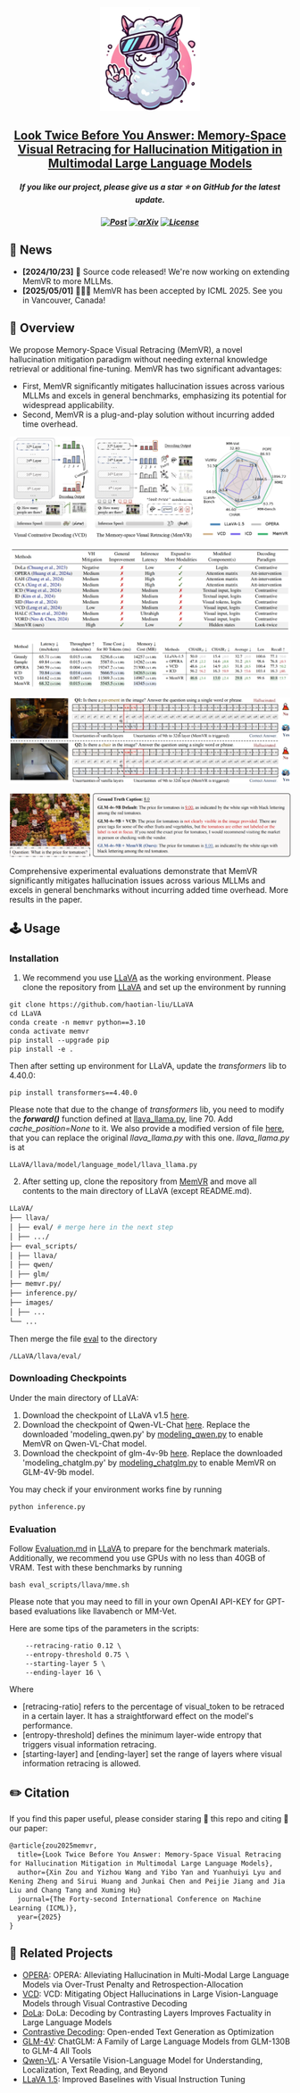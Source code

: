 <div align=center>
<img src="assets/memvrlogo.png" width="180px">
</div> 
<h2 align="center">
<a href="https://arxiv.org/abs/2410.03577">Look Twice Before You Answer: Memory-Space Visual Retracing for Hallucination Mitigation in Multimodal Large Language Models
</a></h2>
    
<h5 align="center"> If you like our project, please give us a star ⭐ on GitHub for the latest update.</h5>

<h5 align=center>

[![Post](https://img.shields.io/badge/📚-PaperWeekly-informational)](https://blog.csdn.net/c9Yv2cf9I06K2A9E/article/details/147998192) 
[![arXiv](https://img.shields.io/badge/Arixv-2410.03577-b31b1b.svg?logo=arXiv)](https://arxiv.org/abs/2410.03577)
[![License](https://img.shields.io/badge/License-Apache2.0-yellow)](https://github.com/PKU-YuanGroup/Chat-UniVi/blob/main/LICENSE)  
</h5>

## 📣 News
* **[2024/10/23]**  🚀 Source code released! We're now working on extending MemVR to more MLLMs.
* **[2025/05/01]**  🎉🎉🎉 MemVR has been accepted by ICML 2025. See you in Vancouver, Canada! 

## 🎯 Overview
We propose Memory-Space Visual Retracing (MemVR), a novel hallucination mitigation paradigm without needing external knowledge retrieval or additional fine-tuning. MemVR has two significant advantages:
* First, MemVR significantly mitigates hallucination issues across various MLLMs and excels in general benchmarks, emphasizing its potential for widespread applicability.
* Second, MemVR is a plug-and-play solution without incurring added time overhead.

![MemVR](assets/fig1.png)

![MemVR](assets/infracom.png)

![MemVR](assets/figexp.png)

![MemVR](assets/caseA.png)

![MemVR](assets/longcase.png)

Comprehensive experimental evaluations demonstrate that MemVR significantly mitigates hallucination issues across various MLLMs and excels in general benchmarks without incurring added time overhead. More results in the paper.

## 🕹️ Usage

### Installation

1. We recommend you use [LLaVA](https://github.com/haotian-liu/LLaVA) as the working environment. Please clone the repository from [LLaVA](https://github.com/haotian-liu/LLaVA) and set up the environment by running
```
git clone https://github.com/haotian-liu/LLaVA
cd LLaVA
conda create -n memvr python==3.10
conda activate memvr
pip install --upgrade pip
pip install -e .
```
Then after setting up environment for LLaVA, update the _transformers_ lib to 4.40.0:
```
pip install transformers==4.40.0
```
Please note that due to the change of _transformers_ lib, you need to modify the _**forward()**_ function defined at [llava_llama.py](https://github.com/haotian-liu/LLaVA/blob/main/llava/model/language_model/llava_llama.py), line 70. Add _cache_position=None_ to it. 
We also provide a modified version of file [here](https://github.com/1zhou-Wang/MemVR/blob/main/llava_llama.py), that you can replace the original _llava_llama.py_ with this one. _llava_llama.py_ is at 
```
LLaVA/llava/model/language_model/llava_llama.py
```
2. After setting up, clone the repository from [MemVR](https://github.com/1zhou-Wang/MemVR) and move all contents to the main directory of LLaVA (except README.md).
```bash
LLaVA/
├── llava/
│ ├── eval/ # merge here in the next step
│ ├── .../
├── eval_scripts/
│ ├── llava/
│ ├── qwen/
│ ├── glm/
├── memvr.py/
├── inference.py/
├── images/
│ ├── ...
└── ...
```
Then merge the file [eval](https://github.com/1zhou-Wang/MemVR/tree/main/eval) to the directory 
```
/LLaVA/llava/eval/
```

### Downloading Checkpoints
Under the main directory of LLaVA:
1. Download the checkpoint of LLaVA v1.5 [here](https://huggingface.co/liuhaotian/llava-v1.5-7b).
2. Download the checkpoint of Qwen-VL-Chat [here](https://huggingface.co/Qwen/Qwen-VL-Chat). Replace the downloaded 'modeling_qwen.py' by [modeling_qwen.py](https://github.com/1zhou-Wang/MemVR/blob/main/modeling/modeling_qwen.py) to enable MemVR on Qwen-VL-Chat model.
3. Download the checkpoint of glm-4v-9b [here](https://huggingface.co/THUDM/glm-4v-9b). Replace the downloaded 'modeling_chatglm.py' by [modeling_chatglm.py](https://github.com/1zhou-Wang/MemVR/blob/main/modeling/modeling_chatglm.py) to enable MemVR on GLM-4V-9b model.

You may check if your environment works fine by running
```
python inference.py
```

### Evaluation
Follow [Evaluation.md](https://github.com/haotian-liu/LLaVA/blob/main/docs/Evaluation.md) in [LLaVA](https://github.com/haotian-liu/LLaVA) to prepare for the benchmark materials. Additionally, we recommend you use GPUs with no less than 40GB of VRAM.
Test with these benchmarks by running
```
bash eval_scripts/llava/mme.sh 
```
Please note that you may need to fill in your own OpenAI API-KEY for GPT-based evaluations like llavabench or MM-Vet.

Here are some tips of the parameters in the scripts:
```
    --retracing-ratio 0.12 \
    --entropy-threshold 0.75 \
    --starting-layer 5 \
    --ending-layer 16 \
```
Where 
* [retracing-ratio] refers to the percentage of visual_token to be retraced in a certain layer. It has a straightforward effect on the model's performance.
* [entropy-threshold] defines the minimum layer-wide entropy that triggers visual information retracing.
* [starting-layer] and [ending-layer] set the range of layers where visual information retracing is allowed.



## ✏️ Citation
If you find this paper useful, please consider staring 🌟 this repo and citing 📑 our paper:
```
@article{zou2025memvr,
  title={Look Twice Before You Answer: Memory-Space Visual Retracing for Hallucination Mitigation in Multimodal Large Language Models}, 
  author={Xin Zou and Yizhou Wang and Yibo Yan and Yuanhuiyi Lyu and Kening Zheng and Sirui Huang and Junkai Chen and Peijie Jiang and Jia Liu and Chang Tang and Xuming Hu}
  journal={The Forty-second International Conference on Machine Learning (ICML)},
  year={2025}
}
```
## 📝 Related Projects
- [OPERA](https://github.com/shikiw/OPERA): OPERA: Alleviating Hallucination in Multi-Modal Large Language Models via Over-Trust Penalty and Retrospection-Allocation
- [VCD](https://github.com/DAMO-NLP-SG/VCD): VCD: Mitigating Object Hallucinations in Large Vision-Language Models through Visual Contrastive Decoding
- [DoLa](https://github.com/voidism/DoLa): DoLa: Decoding by Contrasting Layers Improves Factuality in Large Language Models
- [Contrastive Decoding](https://github.com/XiangLi1999/ContrastiveDecoding): Open-ended Text Generation as Optimization
- [GLM-4V](https://github.com/THUDM/GLM-4): ChatGLM: A Family of Large Language Models from GLM-130B to GLM-4 All Tools
- [Qwen-VL](https://github.com/QwenLM/Qwen-VL): A Versatile Vision-Language Model for Understanding, Localization, Text Reading, and Beyond
- [LLaVA 1.5](https://github.com/haotian-liu/LLaVA): Improved Baselines with Visual Instruction Tuning
